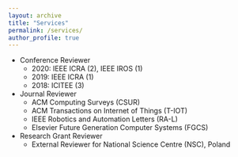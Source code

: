 ```yaml
---
layout: archive
title: "Services"
permalink: /services/
author_profile: true
---
```


* Conference Reviewer
  * 2020: IEEE ICRA (2), IEEE IROS (1)
  * 2019: IEEE ICRA (1)
  * 2018: ICITEE (3)
* Journal Reviewer
  * ACM Computing Surveys (CSUR)
  * ACM Transactions on Internet of Things (T-IOT)
  * IEEE Robotics and Automation Letters (RA-L)
  * Elsevier Future Generation Computer Systems (FGCS)
* Research Grant Reviewer
  * External Reviewer for National Science Centre (NSC), Poland
